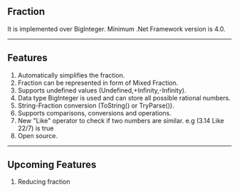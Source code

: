## Fraction ##
It is implemented over BigInteger. Minimum .Net Framework version is 4.0.

----------

## Features ##

 1. Automatically simplifies the fraction.
 2. Fraction can be represented in form of Mixed Fraction.
 3. Supports undefined values (Undefined,+Infinity,-Infinity).
 4. Data type BigInteger is used and can store all possible rational numbers.
 5. String-Fraction conversion (ToString() or TryParse()).
 7. Supports comparisons, conversions and operations.
 8. New "Like" operator to check if two numbers are similar. e.g (3.14 Like 22/7) is true
 9. Open source.

----------

## Upcoming Features ##

 1. Reducing fraction
